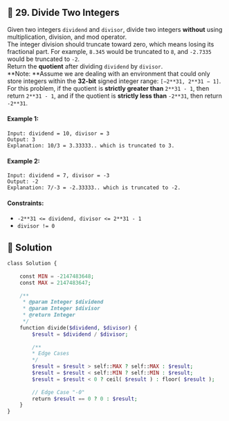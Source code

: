 ## 📝 29. Divide Two Integers  
Given two integers `dividend` and `divisor`, divide two integers **without** using multiplication, division, and mod operator.  
The integer division should truncate toward zero, which means losing its fractional part. For example, `8.345` would be truncated to `8`, and `-2.7335` would be truncated to `-2`.  
Return the **quotient** after dividing `dividend` by `divisor`.  
**Note: **Assume we are dealing with an environment that could only store integers within the **32-bit** signed integer range: `[−2**31, 2**31 − 1]`. For this problem, if the quotient is **strictly greater than** `2**31 - 1`, then return `2**31 - 1`, and if the quotient is **strictly less than** `-2**31`, then return `-2**31`.  
     
  
#### Example 1:  

```
Input: dividend = 10, divisor = 3
Output: 3
Explanation: 10/3 = 3.33333.. which is truncated to 3.

```
#### Example 2:  

```
Input: dividend = 7, divisor = -3
Output: -2
Explanation: 7/-3 = -2.33333.. which is truncated to -2.

```
  
#### Constraints:  
+ `-2**31 <= dividend, divisor <= 2**31 - 1`  
+ `divisor != 0`  
  
## 📝 Solution 
```php  
class Solution {  
  
    const MIN = -2147483648;  
    const MAX = 2147483647;  
  
    /**  
     * @param Integer $dividend  
     * @param Integer $divisor  
     * @return Integer  
     */  
    function divide($dividend, $divisor) {  
        $result = $dividend / $divisor;  
  
        /**  
        * Edge Cases  
        */  
        $result = $result > self::MAX ? self::MAX : $result;  
        $result = $result < self::MIN ? self::MIN : $result;  
        $result = $result < 0 ? ceil( $result ) : floor( $result );  
  
        // Edge Case "-0"  
        return $result == 0 ? 0 : $result;  
    }  
}  
``` 